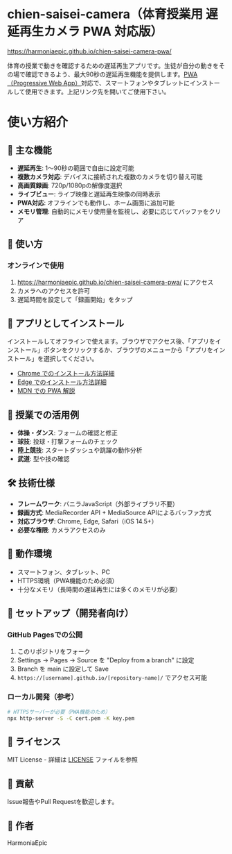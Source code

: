 # chien-saisei-camera（体育授業用 遅延再生カメラ PWA 対応版）
https://harmoniaepic.github.io/chien-saisei-camera-pwa/

体育の授業で動きを確認するための遅延再生アプリです。生徒が自分の動きをその場で確認できるよう、最大90秒の遅延再生機能を提供します。[PWA（Progressive Web App）](https://ja.wikipedia.org/wiki/%E3%83%97%E3%83%AD%E3%82%B0%E3%83%AC%E3%83%83%E3%82%B7%E3%83%96%E3%82%A6%E3%82%A7%E3%83%96%E3%82%A2%E3%83%97%E3%83%AA)対応で、スマートフォンやタブレットにインストールして使用できます。上記リンク先を開いてご使用下さい。

# 使い方紹介

## 🌟 主な機能

- **遅延再生**: 1〜90秒の範囲で自由に設定可能
- **複数カメラ対応**: デバイスに接続された複数のカメラを切り替え可能
- **高画質録画**: 720p/1080pの解像度選択
- **ライブビュー**: ライブ映像と遅延再生映像の同時表示
- **PWA対応**: オフラインでも動作し、ホーム画面に追加可能
- **メモリ管理**: 自動的にメモリ使用量を監視し、必要に応じてバッファをクリア

## 🚀 使い方

### オンラインで使用
1. https://harmoniaepic.github.io/chien-saisei-camera-pwa/ にアクセス
2. カメラへのアクセスを許可
3. 遅延時間を設定して「録画開始」をタップ

## 📱 アプリとしてインストール

インストールしてオフラインで使えます。ブラウザでアクセス後、「アプリをインストール」ボタンをクリックするか、ブラウザのメニューから「アプリをインストール」を選択してください。

- [Chrome でのインストール方法詳細](https://support.google.com/chrome/answer/9658361?hl=ja)
- [Edge でのインストール方法詳細](https://learn.microsoft.com/ja-jp/microsoft-edge/progressive-web-apps/ux)
- [MDN での PWA 解説](https://developer.mozilla.org/ja/docs/Web/Progressive_web_apps/Guides/Installing)

## 🏫 授業での活用例

- **体操・ダンス**: フォームの確認と修正
- **球技**: 投球・打撃フォームのチェック
- **陸上競技**: スタートダッシュや跳躍の動作分析
- **武道**: 型や技の確認

## 🛠️ 技術仕様

- **フレームワーク**: バニラJavaScript（外部ライブラリ不要）
- **録画方式**: MediaRecorder API + MediaSource APIによるバッファ方式
- **対応ブラウザ**: Chrome, Edge, Safari（iOS 14.5+）
- **必要な権限**: カメラアクセスのみ

## 📱 動作環境

- スマートフォン、タブレット、PC
- HTTPS環境（PWA機能のため必須）
- 十分なメモリ（長時間の遅延再生には多くのメモリが必要）

## 🔧 セットアップ（開発者向け）

### GitHub Pagesでの公開
1. このリポジトリをフォーク
2. Settings → Pages → Source を "Deploy from a branch" に設定
3. Branch を main に設定して Save
4. `https://[username].github.io/[repository-name]/` でアクセス可能

### ローカル開発（参考）
```bash
# HTTPSサーバーが必要（PWA機能のため）
npx http-server -S -C cert.pem -K key.pem
```

## 📝 ライセンス

MIT License - 詳細は [LICENSE](LICENSE) ファイルを参照

## 🤝 貢献

Issue報告やPull Requestを歓迎します。

## 👤 作者

HarmoniaEpic
